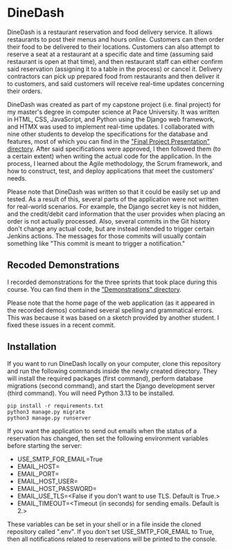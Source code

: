 # DineDash

DineDash is a restaurant reservation and food delivery service. It allows restaurants to post their menus and hours online. Customers can then order their food to be delivered to their locations. Customers can also attempt to reserve a seat at a restaurant at a specific date and time (assuming said restaurant is open at that time), and then restaurant staff can either confirm said reservation (assigning it to a table in the process) or cancel it. Delivery contractors can pick up prepared food from restaurants and then deliver it to customers, and said customers will receive real-time updates concerning their orders.

DineDash was created as part of my capstone project (i.e. final project) for my master's degree in computer science at Pace University. It was written in HTML, CSS, JavaScript, and Python using the Django web framework, and HTMX was used to implement real-time updates. I collaborated with nine other students to develop the specifications for the database and features, most of which you can find in the ["Final Project Presentation" directory](Final%20Project%20Presentation/). After said specifications were approved, I then followed them (to a certain extent) when writing the actual code for the application. In the process, I learned about the Agile methodology, the Scrum framework, and how to construct, test, and deploy applications that meet the customers' needs.

Please note that DineDash was written so that it could be easily set up and tested. As a result of this, several parts of the application were not written for real-world scenarios. For example, the Django secret key is not hidden, and the credit/debit card information that the user provides when placing an order is not actually processed. Also, several commits in the Git history don't change any actual code, but are instead intended to trigger certain Jenkins actions. The messages for those commits will usually contain something like "This commit is meant to trigger a notification."

## Recoded Demonstrations

I recorded demonstrations for the three sprints that took place during this course. You can find them in the ["Demonstrations" directory](Demonstrations/).

Please note that the home page of the web application (as it appeared in the recorded demos) contained several spelling and grammatical errors. This was because it was based on a sketch provided by another student. I fixed these issues in a recent commit.

## Installation

If you want to run DineDash locally on your computer, clone this repository and run the following commands inside the newly created directory. They will install the required packages (first command), perform database migrations (second command), and start the Django development server (third command). You will need Python 3.13 to be installed.

```
pip install -r requirements.txt
python3 manage.py migrate
python3 manage.py runserver
```

If you want the application to send out emails when the status of a reservation has changed, then set the following environment variables before starting the server:

* USE_SMTP_FOR_EMAIL=True
* EMAIL_HOST=<your SMTP email host>
* EMAIL_PORT=<your SMTP email port>
* EMAIL_HOST_USER=<your SMTP user>
* EMAIL_HOST_PASSWORD=<your SMTP password>
* EMAIL_USE_TLS=<False if you don't want to use TLS. Default is True.>
* EMAIL_TIMEOUT=<Timeout (in seconds) for sending emails. Default is 2.>

These variables can be set in your shell or in a file inside the cloned repository called ".env". If you don't set USE_SMTP_FOR_EMAIL to True, then all notifications related to reservations will be printed to the console.
